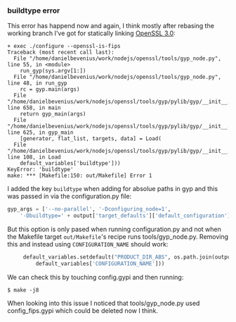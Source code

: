 ### buildtype error
This error has happend now and again, I think mostly after rebasing
the working branch I've got for statically linking
[OpenSSL 3.0](https://github.com/danbev/node/tree/openssl-3.0-statically-linked):
```console
+ exec ./configure --openssl-is-fips
Traceback (most recent call last):
  File "/home/danielbevenius/work/nodejs/openssl/tools/gyp_node.py", line 55, in <module>
    run_gyp(sys.argv[1:])
  File "/home/danielbevenius/work/nodejs/openssl/tools/gyp_node.py", line 48, in run_gyp
    rc = gyp.main(args)
  File "/home/danielbevenius/work/nodejs/openssl/tools/gyp/pylib/gyp/__init__.py", line 658, in main
    return gyp_main(args)
  File "/home/danielbevenius/work/nodejs/openssl/tools/gyp/pylib/gyp/__init__.py", line 625, in gyp_main
    [generator, flat_list, targets, data] = Load(
  File "/home/danielbevenius/work/nodejs/openssl/tools/gyp/pylib/gyp/__init__.py", line 108, in Load
    default_variables['buildtype']))
KeyError: 'buildtype'
make: *** [Makefile:150: out/Makefile] Error 1
```
I added the key `buildtype` when adding for absolue paths in gyp and this was
passed in via the configuration.py file:
```python
gyp_args = ['--no-parallel', '-Dconfiguring_node=1',                             
    '-Dbuildtype=' + output['target_defaults']['default_configuration']]; 
```
But this option is only pased when running configuration.py and not when the
Makefile target `out/Makefile`'s recipe runs tools/gyp_node.py. Removing this
and instead using `CONFIGURATION_NAME` should work:
```python
     default_variables.setdefault("PRODUCT_DIR_ABS", os.path.join(output_dir,     
         default_variables['CONFIGURATION_NAME']))
```
We can check this by touching config.gypi and then running:
```console
$ make -j8
```

When looking into this issue I noticed that tools/gyp_node.py used
config_fips.gypi which could be deleted now I think.
